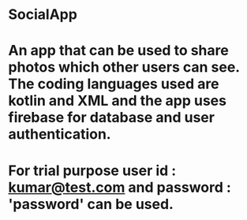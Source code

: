 # SocialApp
# An app that can be used to share photos which other users can see. The coding languages used are kotlin and XML and the app uses firebase for database and user authentication.
# For trial purpose user id : kumar@test.com and password : 'password' can be used.
